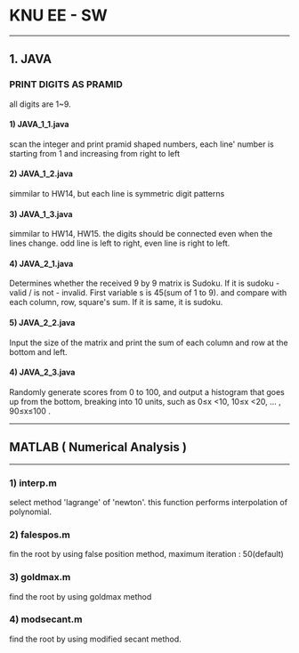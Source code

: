 # KNU EE - SW


* * *
## 1. JAVA

### PRINT DIGITS AS PRAMID
all digits are 1~9.

#### 1) JAVA_1_1.java
scan the integer and print pramid shaped numbers, each line' number is starting from 1 and increasing from right to left

#### 2) JAVA_1_2.java
simmilar to HW14, but each line is symmetric digit patterns

#### 3) JAVA_1_3.java
 simmilar to HW14, HW15. the digits should be connected even when the lines change. 
 odd line is left to right, even line is right to left.


#### 4) JAVA_2_1.java
Determines whether the received 9 by 9 matrix is Sudoku. If it is sudoku - valid / is not - invalid.
First variable s is 45(sum of 1 to 9). and compare with each column, row, square's sum. If it is same, it is sudoku.

#### 5) JAVA_2_2.java
Input the size of the matrix and print the sum of each column and row at the bottom and left.

#### 4) JAVA_2_3.java
 Randomly generate scores from 0 to 100, and output a histogram that goes up from the bottom, breaking into 10 units, such as 0≤x <10, 10≤x <20, ... , 90≤x≤100 .

* * *

## MATLAB ( Numerical Analysis )
---
### 1) interp.m
select method 'lagrange' of 'newton'. this function performs interpolation of polynomial.

### 2) falespos.m 
 fin the root by using false position method, maximum iteration : 50(default)

### 3) goldmax.m 
find the root by using goldmax method

### 4) modsecant.m 
 find the root by using modified secant method.
